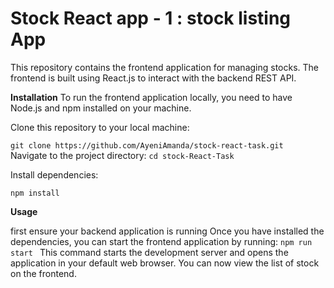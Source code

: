 # Stock React app - 1 : stock listing App

This repository contains the frontend application for managing stocks. The frontend is built using React.js to interact with the backend REST API.

**Installation**
To run the frontend application locally, you need to have Node.js and npm installed on your machine.

Clone this repository to your local machine:

`git clone https://github.com/AyeniAmanda/stock-react-task.git
`
Navigate to the project directory:
`cd stock-React-Task
`

Install dependencies:

`npm install
`

**Usage**

first ensure your backend application is running 
Once you have installed the dependencies, you can start the frontend application by running:
`npm run start
`
This command starts the development server and opens the application in your default web browser. You can now view the list of  stock on the frontend.



